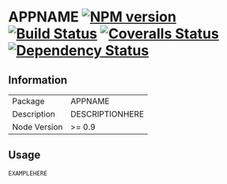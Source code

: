 # APPNAME [![NPM version][npm-image]][npm-url] [![Build Status][travis-image]][travis-url] [![Coveralls Status][coveralls-image]][coveralls-url] [![Dependency Status][david-image]][david-url]


## Information

<table>
<tr> 
<td>Package</td><td>APPNAME</td>
</tr>
<tr>
<td>Description</td>
<td>DESCRIPTIONHERE</td>
</tr>
<tr>
<td>Node Version</td>
<td>>= 0.9</td>
</tr>
</table>

## Usage

```javascript
EXAMPLEHERE
```

[npm-url]: https://npmjs.org/package/APPNAME
[npm-image]: https://badge.fury.io/js/APPNAME.png

[travis-url]: https://travis-ci.org/wearefractal/APPNAME
[travis-image]: https://travis-ci.org/wearefractal/APPNAME.png?branch=master

[coveralls-url]: https://coveralls.io/r/wearefractal/APPNAME
[coveralls-image]: https://coveralls.io/repos/wearefractal/APPNAME/badge.png

[depstat-url]: https://david-dm.org/wearefractal/APPNAME
[depstat-image]: https://david-dm.org/wearefractal/APPNAME.png

[david-url]: https://david-dm.org/wearefractal/APPNAME
[david-image]: https://david-dm.org/wearefractal/APPNAME.png?theme=shields.io